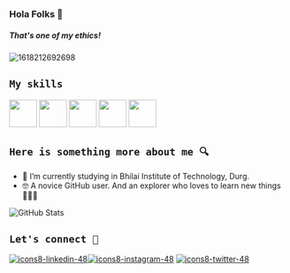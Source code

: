 ### Hola Folks 👋

##### _That's one of my ethics_!
![1618212692698](https://user-images.githubusercontent.com/97127815/158718742-fce7c3c4-3b39-4980-a84c-552e973462a5.jpg)


## `My skills`
<p><img src="https://user-images.githubusercontent.com/97127815/158718870-dfcf9f30-badb-4b60-89dc-197b781c431e.png" heigth=50 width=50>
<img src="https://user-images.githubusercontent.com/97127815/158718892-2062c81c-88b8-46de-a264-54ca9f346ed1.png" heigth=50 width=50>
<img src="https://user-images.githubusercontent.com/97127815/158718913-e373b191-e2b9-448b-8bdf-49d51695baf0.png" heigth=50 width=50>
<img src="https://user-images.githubusercontent.com/97127815/158722482-d49b8df0-0468-4e2d-ac77-75e8d7c31a18.png" heigth=50 width=50>
<img src="https://user-images.githubusercontent.com/97127815/158722609-efd64f7b-1cd0-420f-b738-ddcd03bded6e.png" heigth=50 width=50></p>



## `Here is something more about me 🔍`

- 🏫 I’m currently studying in Bhilai Institute of Technology, Durg.
- 🤓 A novice GitHub user. And an explorer who loves to learn new things 👩🏻‍💻 

![GitHub Stats](https://github-readme-stats.vercel.apiusername=Yukti-J&theme=radical)

## `Let's connect 🔗`

[![icons8-linkedin-48](https://user-images.githubusercontent.com/97127815/158718966-fcd7385b-ecb4-4335-aaa7-fe52a5cbf5fa.png)](www.linkedin.com/in/yukti-jhawar-2002)[![icons8-instagram-48](https://user-images.githubusercontent.com/97127815/158719694-bd2b5c12-17fd-4b91-86fa-b2d7151caed1.png)](https://www.instagram.com/yukti_3004/) [![icons8-twitter-48](https://user-images.githubusercontent.com/97127815/158719760-82009319-6db6-4f53-9869-9abf44fbe918.png)](https://twitter.com/JhawarYukti)
